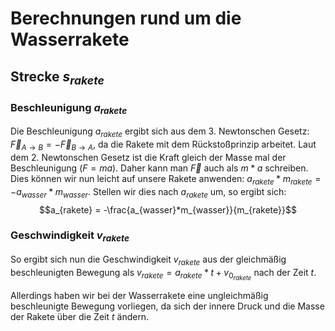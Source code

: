 # Berechnungen rund um die Wasserrakete
## Strecke $s_{rakete}$
### Beschleunigung $a_{rakete}$
Die Beschleunigung $a_{rakete}$ ergibt sich aus dem 3. Newtonschen Gesetz: $\vec{F}_{A\rightarrow{B}} = -\vec{F}_{B\rightarrow{A}}$, da die Rakete mit dem Rückstoßprinzip arbeitet. 
Laut dem 2. Newtonschen Gesetz ist die Kraft gleich der Masse mal der Beschleunigung ($F = ma$). Daher kann man $\vec{F}$ auch als $m*a$ schreiben. Dies können wir nun leicht auf unsere Rakete anwenden: $a_{rakete}*m_{rakete} = -a_{wasser}*m_{wasser}$. Stellen wir dies nach $a_{rakete}$ um, so ergibt sich: $$a_{rakete} = -\frac{a_{wasser}*m_{wasser}}{m_{rakete}}$$
### Geschwindigkeit $v_{rakete}$
So ergibt sich nun die Geschwindigkeit $v_{rakete}$ aus der gleichmäßig beschleunigten Bewegung als $v_{rakete} = a_{rakete}*t + v_{0_{rakete}}$ nach der Zeit $t$. 

Allerdings haben wir bei der Wasserrakete eine ungleichmäßig beschleunigte Bewegung vorliegen, da sich der innere Druck und die Masse der Rakete über die Zeit $t$ ändern.